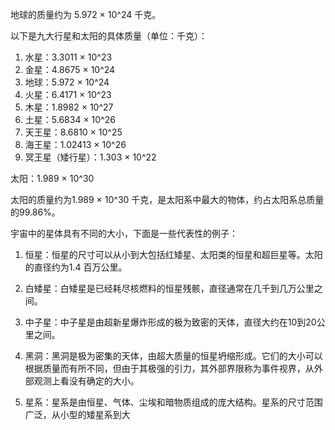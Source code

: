 地球的质量约为 5.972 × 10^24 千克。

以下是九大行星和太阳的具体质量（单位：千克）：

1.  水星：3.3011 × 10^23
2.  金星：4.8675 × 10^24
3.  地球：5.972 × 10^24
4.  火星：6.4171 × 10^23
5.  木星：1.8982 × 10^27
6.  土星：5.6834 × 10^26
7.  天王星：8.6810 × 10^25
8.  海王星：1.02413 × 10^26
9.  冥王星（矮行星）：1.303 × 10^22

太阳：1.989 × 10^30

太阳的质量约为1.989 × 10^30 千克，是太阳系中最大的物体，约占太阳系总质量的99.86%。


宇宙中的星体具有不同的大小，下面是一些代表性的例子：

1.  恒星：恒星的尺寸可以从小到大包括红矮星、太阳类的恒星和超巨星等。太阳的直径约为1.4 百万公里。
    
2.  白矮星：白矮星是已经耗尽核燃料的恒星残骸，直径通常在几千到几万公里之间。
    
3.  中子星：中子星是由超新星爆炸形成的极为致密的天体，直径大约在10到20公里之间。
    
4.  黑洞：黑洞是极为密集的天体，由超大质量的恒星坍缩形成。它们的大小可以根据质量而有所不同，但由于其极强的引力，其外部界限称为事件视界，从外部观测上看没有确定的大小。
    
5.  星系：星系是由恒星、气体、尘埃和暗物质组成的庞大结构。星系的尺寸范围广泛，从小型的矮星系到大